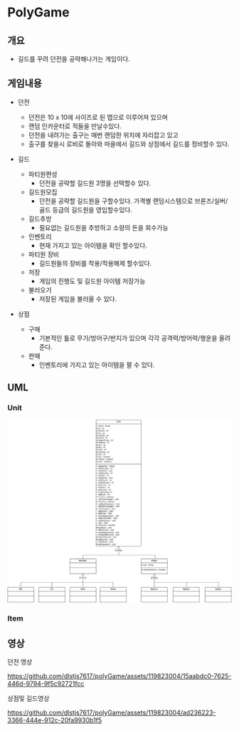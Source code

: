 # PolyGame

## 개요
* 길드를 꾸려 던전을 공략해나가는 게임이다.


## 게임내용
* 던전
  * 던전은 10 x 10에 사이즈로 된 맵으로 이루어져 있으며
  * 랜덤 인카운터로 적들을 만날수있다.
  * 던전을 내려가는 출구는 매번 랜덤한 위치에 자리잡고 있고
  * 출구를 찾을시 로비로 돌아와 마을에서 길드와 상점에서 길드를 정비할수 있다.

* 길드
  * 파티원편성
    * 던전을 공략할 길드원 3명을 선택할수 있다.
  * 길드원모집
    * 던전을 공략할 길드원을 구할수있다. 가격별 랜덤시스템으로 브론즈/실버/골드 등급의 길드원을 영입할수있다.
  * 길드추방
    * 필요없는 길드원을 추방하고 소량의 돈을 회수가능
  * 인벤토리
    * 현재 가지고 있는 아이템을 확인 할수있다.
  * 파티원 장비
    * 길드원들의 장비를 착용/착용해제 할수있다.
  * 저장
    * 게임의 진행도 및 길드원 아이템 저장가능
  * 불러오기
    * 저장된 게임을 불러올 수 있다.
  
* 상점
  * 구매
    * 기본적인 틀로 무기/방어구/반지가 있으며 각각 공격력/방어력/행운을 올려준다.
  * 판매
    * 인벤토리에 가지고 있는 아이템을 팔 수 있다.

## UML

### Unit
<img src = "images/rolyGame_Unit.jpg">

### Item

## 영상
던전 영상




https://github.com/dlstjs7617/polyGame/assets/119823004/15aabdc0-7625-446d-9794-9f5c92721fcc





상점및 길드영상


https://github.com/dlstjs7617/polyGame/assets/119823004/ad236223-3366-444e-912c-20fa9930b1f5



    
